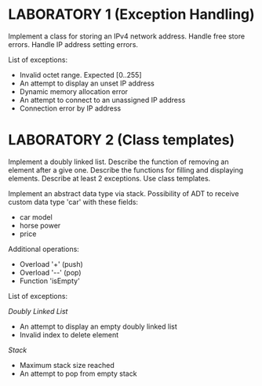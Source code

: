 # LABORATORY 1 (Exception Handling)

Implement a class for storing an IPv4 network address.
Handle free store errors.
Handle IP address setting errors.

List of exceptions:
* Invalid octet range. Expected [0..255]
* An attempt to display an unset IP address
* Dynamic memory allocation error
* An attempt to connect to an unassigned IP address
* Connection error by IP address



# LABORATORY 2 (Class templates)

Implement a doubly linked list.
Describe the function of removing an element after a give one.
Describe the functions for filling and displaying elements.
Describe at least 2 exceptions.
Use class templates. 


Implement an abstract data type via stack.
Possibility of ADT to receive custom data type 'car' with these fields:
* car model
* horse power
* price


Additional operations:
* Overload '+' (push)
* Overload '--' (pop)
* Function 'isEmpty'


List of exceptions:

*Doubly Linked List*
* An attempt to display an empty doubly linked list
* Invalid index to delete element

*Stack*
* Maximum stack size reached
* An attempt to pop from empty stack
